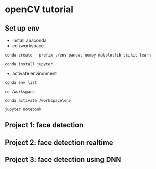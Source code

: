 # openCV tutorial

## Set up env 
* install anaconda 
* cd /workspace
```
conda create --prefix ./env pandas numpy matplotlib scikit-learn 
```
```
conda install jupyter
```
* activate environment
```
conda env list
```
```
cd /workspace
```
```
conda activate /workspace\env
```
```
jupyter notebook
```
## Project 1: face detection
## Project 2: face detection realtime
## Project 3: face detection using DNN